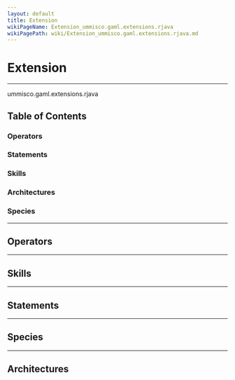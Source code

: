 ```yaml
---
layout: default
title: Extension
wikiPageName: Extension_ummisco.gaml.extensions.rjava
wikiPagePath: wiki/Extension_ummisco.gaml.extensions.rjava.md
---
```

# Extension

----

 ummisco.gaml.extensions.rjava

## Table of Contents
### Operators


### Statements


### Skills


### Architectures



### Species



----

## Operators
	

----

## Skills
	

----

## Statements
		
	
----

## Species
	
	
----

## Architectures 
	
